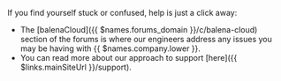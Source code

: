 If you find yourself stuck or confused, help is just a click away:

- The [balenaCloud]({{ $names.forums_domain }}/c/balena-cloud) section of the forums is where our engineers address any issues you may be having with {{ $names.company.lower }}.
- You can read more about our approach to support [here]({{ $links.mainSiteUrl }}/support).
